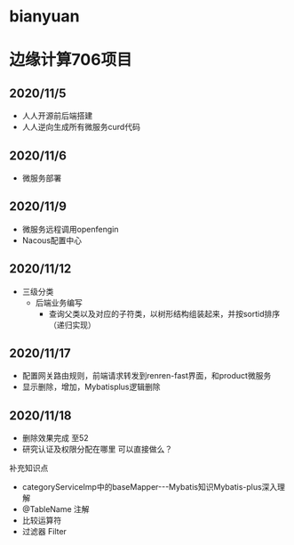 # bianyuan
# 边缘计算706项目
## 2020/11/5
* 人人开源前后端搭建
* 人人逆向生成所有微服务curd代码
## 2020/11/6
* 微服务部署
## 2020/11/9
* 微服务远程调用openfengin
* Nacous配置中心

## 2020/11/12
* 三级分类
	*  后端业务编写
		*  查询父类以及对应的子符类，以树形结构组装起来，并按sortid排序（递归实现）

## 2020/11/17
* 配置网关路由规则，前端请求转发到renren-fast界面，和product微服务
* 显示删除，增加，Mybatisplus逻辑删除 

## 2020/11/18
* 删除效果完成
至52
* 研究认证及权限分配在哪里 可以直接做么？
 


补充知识点
* categoryServiceImp中的baseMapper---Mybatis知识Mybatis-plus深入理解
* @TableName 注解
* 比较运算符
* 过滤器 Filter